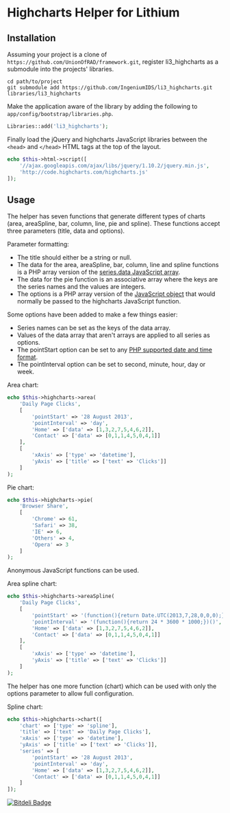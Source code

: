 Highcharts Helper for Lithium
=============================

Installation
------------

Assuming your project is a clone of `https://github.com/UnionOfRAD/framework.git`, register li3_highcharts as a submodule into the projects' libraries.

```
cd path/to/project
git submodule add https://github.com/IngeniumIDS/li3_highcharts.git libraries/li3_highcharts
```

Make the application aware of the library by adding the following to `app/config/bootstrap/libraries.php`.

```php
Libraries::add('li3_highcharts');
```

Finally load the jQuery and highcharts JavaScript libraries between the `<head>` and `</head>` HTML tags at the top of the layout.

```php
echo $this->html->script([
	'//ajax.googleapis.com/ajax/libs/jquery/1.10.2/jquery.min.js',
	'http://code.highcharts.com/highcharts.js'
]);
```

Usage
-----

The helper has seven functions that generate different types of charts (area, areaSpline, bar, column, line, pie and spline). These functions accept three parameters (title, data and options).

Parameter formatting:

* The title should either be a string or null.
* The data for the area, areaSpline, bar, column, line and spline functions is a PHP array version of the [series.data JavaScript array](http://api.highcharts.com/highcharts#series.data).
* The data for the pie function is an associative array where the keys are the series names and the values are integers.
* The options is a PHP array version of the [JavaScript object](http://api.highcharts.com/highcharts) that would normally be passed to the highcharts JavaScript function.

Some options have been added to make a few things easier:

* Series names can be set as the keys of the data array.
* Values of the data array that aren't arrays are applied to all series as options.
* The pointStart option can be set to any [PHP supported date and time format](http://www.php.net/manual/en/datetime.formats.php).
* The pointInterval option can be set to second, minute, hour, day or week.

Area chart:

```php
echo $this->highcharts->area(
	'Daily Page Clicks',
	[
		'pointStart' => '28 August 2013',
		'pointInterval' => 'day',
		'Home' => ['data' => [1,3,2,7,5,4,6,2]],
		'Contact' => ['data' => [0,1,1,4,5,0,4,1]]
	],
	[
		'xAxis' => ['type' => 'datetime'],
		'yAxis' => ['title' => ['text' => 'Clicks']]
	]
);
```

Pie chart:

```php
echo $this->highcharts->pie(
	'Browser Share',
	[
		'Chrome' => 61,
		'Safari' => 38,
		'IE' => 6,
		'Others' => 4,
		'Opera' => 3
	]
);
```

Anonymous JavaScript functions can be used.

Area spline chart:

```php
echo $this->highcharts->areaSpline(
	'Daily Page Clicks',
	[
		'pointStart' => '(function(){return Date.UTC(2013,7,28,0,0,0);})()',
		'pointInterval' => '(function(){return 24 * 3600 * 1000;})()',
		'Home' => ['data' => [1,3,2,7,5,4,6,2]],
		'Contact' => ['data' => [0,1,1,4,5,0,4,1]]
	],
	[
		'xAxis' => ['type' => 'datetime'],
		'yAxis' => ['title' => ['text' => 'Clicks']]
	]
);
```

The helper has one more function (chart) which can be used with only the options parameter to allow full configuration.

Spline chart:

```php
echo $this->highcharts->chart([
	'chart' => ['type' => 'spline'],
	'title' => ['text' => 'Daily Page Clicks'],
	'xAxis' => ['type' => 'datetime'],
	'yAxis' => ['title' => ['text' => 'Clicks']],
	'series' => [
		'pointStart' => '28 August 2013',
		'pointInterval' => 'day',
		'Home' => ['data' => [1,3,2,7,5,4,6,2]],
		'Contact' => ['data' => [0,1,1,4,5,0,4,1]]
	]
]);
```

[![Bitdeli Badge](https://d2weczhvl823v0.cloudfront.net/jasonroyle/li3_highcharts/trend.png)](https://bitdeli.com/free "Bitdeli Badge")

